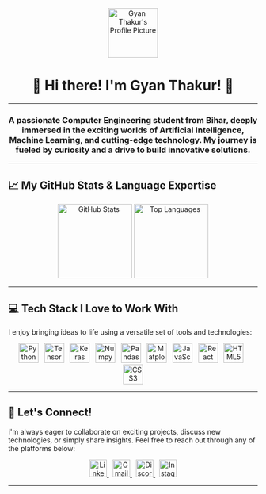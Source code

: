 <div align="center">
  <a href="https://github.com/gyan007">
    <img src="https://avatars.githubusercontent.com/u/79900007?v=4" width="100px" alt="Gyan Thakur's Profile Picture"/>
  </a>
  <h1>👋 Hi there! I'm Gyan Thakur! 🚀</h1>
</div>

---

<h3 align="center">A passionate Computer Engineering student from Bihar, deeply immersed in the exciting worlds of Artificial Intelligence, Machine Learning, and cutting-edge technology. My journey is fueled by curiosity and a drive to build innovative solutions.</h3>

---

## 📈 My GitHub Stats & Language Expertise

<div align="center">
  <img src="https://github-readme-stats.vercel.app/api?username=gyan007&hide_title=false&hide_rank=false&show_icons=true&include_all_commits=true&count_private=true&disable_animations=false&theme=dracula&locale=en&hide_border=false" height="150" alt="GitHub Stats" />
  <img src="https://github-readme-stats.vercel.app/api/top-langs?username=gyan007&locale=en&hide_title=false&layout=compact&card_width=320&langs_count=5&theme=dracula&hide_border=false" height="150" alt="Top Languages" />
</div>

---

## 💻 Tech Stack I Love to Work With

I enjoy bringing ideas to life using a versatile set of tools and technologies:

<p align="center">
  <img src="https://cdn.jsdelivr.net/gh/devicons/devicon/icons/python/python-original.svg" height="40" alt="Python logo" /> &nbsp;
  <img src="https://cdn.jsdelivr.net/gh/devicons/devicon/icons/tensorflow/tensorflow-original.svg" height="40" alt="TensorFlow logo" /> &nbsp;
  <img src="https://cdn.jsdelivr.net/gh/devicons/devicon/icons/keras/keras-original.svg" height="40" alt="Keras logo" /> &nbsp;
  <img src="https://cdn.jsdelivr.net/gh/devicons/devicon/icons/numpy/numpy-original.svg" height="40" alt="Numpy logo" /> &nbsp;
  <img src="https://cdn.jsdelivr.net/gh/devicons/devicon/icons/pandas/pandas-original.svg" height="40" alt="Pandas logo" /> &nbsp;
  <img src="https://cdn.jsdelivr.net/gh/devicons/devicon/icons/matplotlib/matplotlib-original.svg" height="40" alt="Matplotlib logo" /> &nbsp;
  <img src="https://cdn.jsdelivr.net/gh/devicons/devicon/icons/javascript/javascript-original.svg" height="40" alt="JavaScript logo" /> &nbsp;
  <img src="https://cdn.jsdelivr.net/gh/devicons/devicon/icons/react/react-original.svg" height="40" alt="React logo" /> &nbsp;
  <img src="https://cdn.jsdelivr.net/gh/devicons/devicon/icons/html5/html5-original.svg" height="40" alt="HTML5 logo" /> &nbsp;
  <img src="https://cdn.jsdelivr.net/gh/devicons/devicon/icons/css3/css3-original.svg" height="40" alt="CSS3 logo" />
</p>

---

## 📱 Let's Connect!

I'm always eager to collaborate on exciting projects, discuss new technologies, or simply share insights. Feel free to reach out through any of the platforms below:

<p align="center">
  <a href="https://www.linkedin.com/in/gyan-thakur-b90859203/">
    <img src="https://img.shields.io/static/v1?message=LinkedIn&logo=linkedin&label=&color=0077B5&logoColor=white&labelColor=&style=for-the-badge" height="35" alt="LinkedIn logo" />
  </a> &nbsp;
  <a href="mailto:gyanthakurthakur@gmail.com">
    <img src="https://img.shields.io/static/v1?message=Gmail&logo=gmail&label=&color=D14836&logoColor=white&labelColor=&style=for-the-badge" height="35" alt="Gmail logo" />
  </a> &nbsp;
  <a href="https://discord.com/users/gyan007">
    <img src="https://img.shields.io/static/v1?message=Discord&logo=discord&label=&color=7289DA&logoColor=white&labelColor=&style=for-the-badge" height="35" alt="Discord logo" />
  </a> &nbsp;
  <a href="https://www.instagram.com/sarcastic_introvert_007">
    <img src="https://img.shields.io/static/v1?message=Instagram&logo=instagram&label=&color=E4405F&logoColor=white&labelColor=&style=for-the-badge" height="35" alt="Instagram logo" />
  </a>
</p>

---
